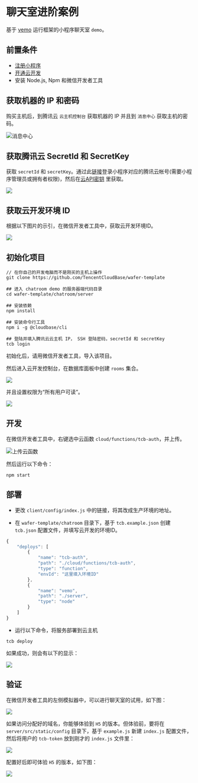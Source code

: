 # 聊天室进阶案例

基于 [vemo](https://github.com/vemoteam/vemo) 运行框架的小程序聊天室 `demo`。

## 前置条件
* [注册小程序](https://developers.weixin.qq.com/miniprogram/introduction/#%E6%B3%A8%E5%86%8C%E5%B0%8F%E7%A8%8B%E5%BA%8F%E5%B8%90%E5%8F%B7)
* [开通云开发](https://developers.weixin.qq.com/miniprogram/dev/wxcloud/basis/getting-started.html#%E5%BC%80%E9%80%9A%E4%BA%91%E5%BC%80%E5%8F%91)
* 安装 Node.js, Npm 和微信开发者工具

## 获取机器的 IP 和密码

购买主机后，到腾讯云 `云主机控制台` 获取机器的 IP 并且到 `消息中心` 获取主机的密码。

![消息中心](https://main.qcloudimg.com/raw/bbcd54b3d0501881b37cd3ffa62121e6.png)

## 获取腾讯云 SecretId 和 SecretKey

获取 `secretId` 和 `secretKey`。通过此[链接](https://www.qcloud.com/login/mp?s_url=https%3A%2F%2Fconsole.cloud.tencent.com%2Fcam%2Fcapi)登录小程序对应的腾讯云帐号(需要小程序管理员或拥有者权限)，然后在[云API密钥](https://console.cloud.tencent.com/cam/capi) 里获取。

![](https://main.qcloudimg.com/raw/63512b321eee6c8779d6cb5b20f641cf.png)

## 获取云开发环境 ID

根据以下图片的示引，在微信开发者工具中，获取云开发环境ID。

![](https://main.qcloudimg.com/raw/844cd22a9e9d1d053cdeab23c2b45f73.png)

## 初始化项目

```shell
// 在你自己的开发电脑而不是刚买的主机上操作
git clone https://github.com/TencentCloudBase/wafer-template

## 进入 chatroom demo 的服务器端代码目录
cd wafer-template/chatroom/server

## 安装依赖
npm install

## 安装命令行工具
npm i -g @cloudbase/cli

## 登陆并填入腾讯云云主机 IP， SSH 登陆密码，secretId 和 secretKey
tcb login
```

初始化后，请用微信开发者工具，导入该项目。

然后进入云开发控制台，在数据库面板中创建 `rooms` 集合。

![](https://main.qcloudimg.com/raw/72e7ad7d54355eb9bafd1848d4381fbc.png)

并且设置权限为“所有用户可读”。

![](https://main.qcloudimg.com/raw/783b915aa5596d95839985376dfc9a04.png)


## 开发

在微信开发者工具中，右键选中云函数 `cloud/functions/tcb-auth`，并上传。

![上传云函数](https://main.qcloudimg.com/raw/8687b443edec893f51811a30c4589778.png)

然后运行以下命令：

```shell
npm start
```

## 部署

* 更改 `client/config/index.js` 中的链接，将其改成生产环境的地址。

* 在 `wafer-template/chatroom` 目录下，基于 `tcb.example.json` 创建 `tcb.json` 配置文件，并填写云开发的环境ID。

```js
{
    "deploys": [
        {
            "name": "tcb-auth",
            "path": "./cloud/functions/tcb-auth",
            "type": "function",
            "envId": "这里填入环境ID"
        },
        {
            "name": "vemo",
            "path": "./server",
            "type": "node"
        }
    ]
}
```

* 运行以下命令，将服务部署到云主机

```shell
tcb deploy
```
如果成功，则会有以下的显示：

![](https://main.qcloudimg.com/raw/2c4c24b532132da06e0e382f9912e49a.png)

## 验证

在微信开发者工具的左侧模拟器中，可以进行聊天室的试用，如下图：

![](https://main.qcloudimg.com/raw/baaa2997b69242329479edb4de49517a.png)

如果访问分配好的域名，你能够体验到 `H5` 的版本。但体验前，要将在 `server/src/static/config` 目录下，基于 `example.js` 新建 `index.js` 配置文件，然后将用户的 `tcb-token` 放到刚才的 `index.js` 文件里：

![](https://main.qcloudimg.com/raw/2557bf06c9c543a95890879f3c7e6f5a.png)

配置好后即可体验 `H5` 的版本，如下图：

![](https://main.qcloudimg.com/raw/6363b4e711d6c2de0f23230c5474500d.png)
